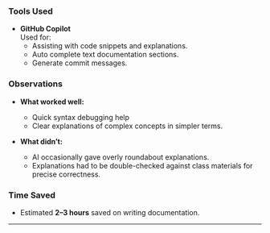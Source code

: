 ### Tools Used
- **GitHub Copilot**  
  Used for:
    - Assisting with code snippets and explanations.
    - Auto complete text documentation sections.
    - Generate commit messages.

### Observations
- **What worked well:**
    - Quick syntax debugging help
    - Clear explanations of complex concepts in simpler terms.

- **What didn’t:**
    - AI occasionally gave overly roundabout explanations.
    - Explanations had to be double-checked against class materials for precise correctness.

### Time Saved
- Estimated **2–3 hours** saved on writing documentation.
---

